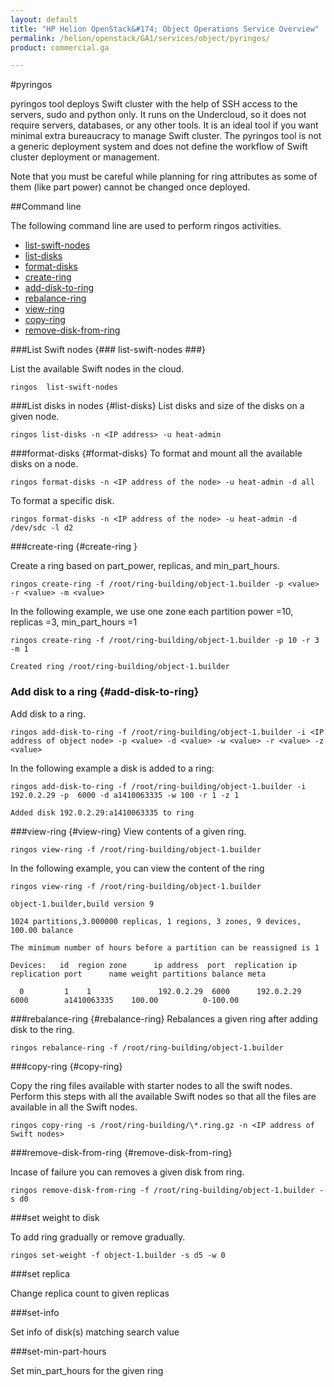 ```yaml
---
layout: default
title: "HP Helion OpenStack&#174; Object Operations Service Overview"
permalink: /helion/openstack/GA1/services/object/pyringos/
product: commercial.ga

---
```

<!--UNDER REVISION-->

<script>

function PageRefresh {
onLoad="window.refresh"
}

PageRefresh();

</script>

#pyringos

pyringos tool deploys Swift cluster with the help of SSH access to the servers, sudo and python only. It runs on the Undercloud, so it does not require servers, databases, or any other tools. It is an ideal tool if you want minimal extra bureaucracy to manage Swift cluster. The pyringos tool is not a generic deployment system and does not define the workflow of Swift cluster deployment or management.

Note that you must be careful while planning for ring attributes as some of them (like part power) cannot be changed once deployed.


<!--

pyringos tool is a way to deploy Swift cluster relying only upon SSH access to the servers, sudo, and some Python. It runs on your Undercloud, and does not require servers, databases, or any other tools. It is an ideal tool if you want minimal extra bureaucracy to manage Swift cluster. The pyringos tool is not a generic deployment system and does not define the workflow of Swift cluster deployment or management.-->

##Command line

The following command line are used to perform ringos activities.

* [list-swift-nodes](#list-swift-nodes)
* [list-disks](#list-disks)
* [format-disks](#format-disks)
* [create-ring](#create-ring)
* [add-disk-to-ring](#add-disk-to-ring)
* [rebalance-ring](#rebalance-ring)
* [view-ring](#view-ring)
* [copy-ring](#copy-ring)
* [remove-disk-from-ring](#remove-disk-from-ring)


###List Swift nodes {### list-swift-nodes ###}

List the available Swift nodes in the cloud.

	ringos  list-swift-nodes


###List disks in nodes  {#list-disks}
List disks and size of the disks on a given node.
	
	ringos list-disks -n <IP address> -u heat-admin

###format-disks {#format-disks}
To format and mount all the available disks on a node.

	ringos format-disks -n <IP address of the node> -u heat-admin -d all

To format a specific disk.

	ringos format-disks -n <IP address of the node> -u heat-admin -d /dev/sdc -l d2


###create-ring  {#create-ring }

Create a ring based on part&#095;power, replicas, and min&#095;part&#095;hours.

	ringos create-ring -f /root/ring-building/object-1.builder -p <value> -r <value> -m <value>

 In the following example, we use one zone each partition power =10, replicas =3, min_part_hours =1

	ringos create-ring -f /root/ring-building/object-1.builder -p 10 -r 3 -m 1
	
	Created ring /root/ring-building/object-1.builder


### Add disk to a ring {#add-disk-to-ring}
Add disk to a ring.

	ringos add-disk-to-ring -f /root/ring-building/object-1.builder -i <IP address of object node> -p <value> -d <value> -w <value> -r <value> -z <value>

In the following example a disk is added to a ring:

	ringos add-disk-to-ring -f /root/ring-building/object-1.builder -i  192.0.2.29 -p  6000 -d a1410063335 -w 100 -r 1 -z 1
	
	Added disk 192.0.2.29:a1410063335 to ring


###view-ring {#view-ring}
View contents of a given ring.

	ringos view-ring -f /root/ring-building/object-1.builder

In the following example, you can view the content of the ring

	ringos view-ring -f /root/ring-building/object-1.builder 
	
	object-1.builder,build version 9 
	
	1024 partitions,3.000000 replicas, 1 regions, 3 zones, 9 devices, 100.00 balance
	
	The minimum number of hours before a partition can be reassigned is 1
	
	Devices:   id  region zone      ip address  port  replication ip  replication port      name weight partitions balance meta
	
	  0         1    1               192.0.2.29  6000      192.0.2.29      6000        a1410063335    100.00          0-100.00

 
###rebalance-ring {#rebalance-ring}
Rebalances a given ring after adding disk to the ring.

	ringos rebalance-ring -f /root/ring-building/object-1.builder


###copy-ring  {#copy-ring}

Copy the ring files available with starter nodes to all the swift nodes. Perform this steps with all the available Swift nodes so that all the files are available in all the Swift nodes.

	ringos copy-ring -s /root/ring-building/\*.ring.gz -n <IP address of Swift nodes>


###remove-disk-from-ring {#remove-disk-from-ring}

Incase of failure you can removes a given disk from ring.

	ringos remove-disk-from-ring -f /root/ring-building/object-1.builder -s d0

###set weight to disk

To add ring gradually or remove gradually.

	ringos set-weight -f object-1.builder -s d5 -w 0

###set replica

Change replica count to given replicas


###set-info	

Set info of disk(s) matching search value

###set-min-part-hours	

Set min_part_hours for the given ring